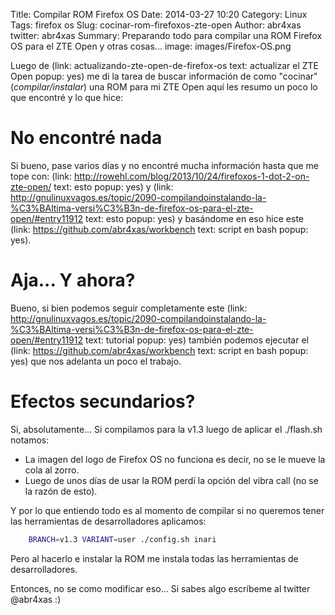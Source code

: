 Title: Compilar ROM Firefox OS
Date: 2014-03-27 10:20
Category: Linux
Tags: firefox os
Slug: cocinar-rom-firefoxos-zte-open
Author: abr4xas
twitter: abr4xas
Summary: Preparando todo para compilar una ROM Firefox OS para el ZTE Open y otras cosas...
image: images/Firefox-OS.png

Luego de (link: actualizando-zte-open-de-firefox-os text: actualizar el ZTE Open popup: yes) me di la tarea de buscar información de como "cocinar" (*compilar/instalar*) una ROM para mi ZTE Open aquí les resumo un poco lo que encontré y lo que hice: 

# No encontré nada 

Si bueno, pase varios días y no encontré mucha información hasta que me tope con: (link: http://rowehl.com/blog/2013/10/24/firefoxos-1-dot-2-on-zte-open/ text: esto popup: yes) y (link: http://gnulinuxvagos.es/topic/2090-compilandoinstalando-la-%C3%BAltima-versi%C3%B3n-de-firefox-os-para-el-zte-open/#entry11912 text: esto popup: yes) y basándome en eso hice este (link: https://github.com/abr4xas/workbench text: script en bash popup: yes).

# Aja... Y ahora?

Bueno, si bien podemos seguir completamente este (link: http://gnulinuxvagos.es/topic/2090-compilandoinstalando-la-%C3%BAltima-versi%C3%B3n-de-firefox-os-para-el-zte-open/#entry11912 text: tutorial popup: yes) también podemos ejecutar el (link: https://github.com/abr4xas/workbench text: script en bash popup: yes) que nos adelanta un poco el trabajo.

# Efectos secundarios? 

Si, absolutamente... Si compilamos para la v1.3 luego de aplicar el ./flash.sh notamos:

 * La imagen del logo de Firefox OS no funciona es decir, no se le mueve la cola al zorro.
 * Luego de unos días de usar la ROM perdí la opción del vibra call (no se la razón de esto).

Y por lo que entiendo todo es al momento de compilar si no queremos tener las herramientas de desarrolladores aplicamos:

```bash
    BRANCH=v1.3 VARIANT=user ./config.sh inari
```    
Pero al hacerlo e instalar la ROM me instala todas las herramientas de desarrolladores.

Entonces, no se como modificar eso... Si sabes algo escríbeme al twitter @abr4xas :)